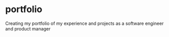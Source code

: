 # portfolio
Creating my portfolio of my experience and projects as a software engineer and product manager
